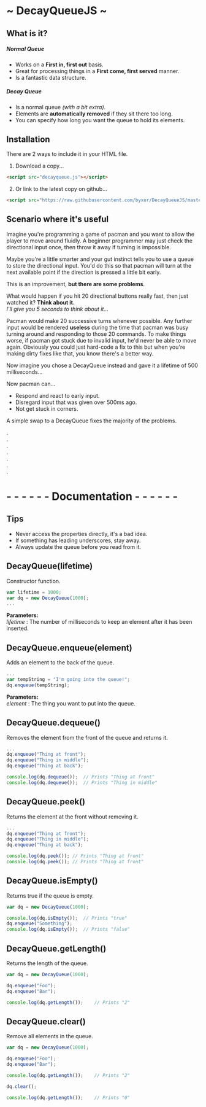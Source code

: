 # ~ DecayQueueJS ~

## What is it?

##### Normal Queue
* Works on a **First in, first out** basis.
* Great for processing things in a **First come, first served** manner.
* Is a fantastic data structure.

##### Decay Queue
* Is a normal queue _(with a bit extra)_.
* Elements are **automatically removed** if they sit there too long.
* You can specify how long you want the queue to hold its elements.

## Installation
There are 2 ways to include it in your HTML file.

1. Download a copy...
```html
<script src="decayqueue.js"></script>
```

2. Or link to the latest copy on github...
```html
<script src="https://raw.githubusercontent.com/byxor/DecayQueueJS/master/decayqueue.js"></script>
```

## Scenario where it's useful

Imagine you're programming a game of pacman and you want to allow the player to move around fluidly. A beginner programmer may just check the directional input once, then throw it away if turning is impossible.

Maybe you're a little smarter and your gut instinct tells you to use a queue to store the directional input. You'd do this so that pacman will turn at the next available point if the direction is pressed a little bit early.

This is an improvement, **but there are some problems**.

What would happen if you hit 20 directional buttons really fast, then just watched it? **Think about it.**  
_I'll give you 5 seconds to think about it..._

Pacman would make 20 successive turns whenever possible. Any further input would be rendered **useless** during the time that pacman was busy turning around and responding to those 20 commands. To make things worse, if pacman got stuck due to invalid input, he'd never be able to move again. Obviously you could just hard-code a fix to this but when you're making dirty fixes like that, you know there's a better way.

Now imagine you chose a DecayQueue instead and gave it a lifetime of 500 milliseconds...

Now pacman can...
* Respond and react to early input.
* Disregard input that was given over 500ms ago.
* Not get stuck in corners.

A simple swap to a DecayQueue fixes the majority of the problems.

.  
.  
.  
.  
.  
.  
.  

# - - - - - - Documentation - - - - - -

## Tips
* Never access the properties directly, it's a bad idea.
* If something has leading underscores, stay away.
* Always update the queue before you read from it.



## DecayQueue(lifetime)

Constructor function.  
```javascript
var lifetime = 1000;
var dq = new DecayQueue(1000);
...
```  
**Parameters:**  
*lifetime* : The number of milliseconds to keep an element after it has been inserted.



## DecayQueue.enqueue(element)
Adds an element to the back of the queue.  
```javascript
...
var tempString = "I'm going into the queue!";
dq.enqueue(tempString);
```  
**Parameters:**  
*element* : The thing you want to put into the queue.



## DecayQueue.dequeue()
Removes the element from the front of the queue and returns it.  
```javascript
...
dq.enqueue("Thing at front");
dq.enqueue("Thing in middle");
dq.enqueue("Thing at back");

console.log(dq.dequeue());	// Prints "Thing at front"
console.log(dq.dequeue());	// Prints "Thing in middle"
```


## DecayQueue.peek()
Returns the element at the front without removing it.  
```javascript
...
dq.enqueue("Thing at front");
dq.enqueue("Thing in middle");
dq.enqueue("Thing at back");

console.log(dq.peek());	// Prints "Thing at front"
console.log(dq.peek());	// Prints "Thing at front"
```



## DecayQueue.isEmpty()
Returns true if the queue is empty.  
```javascript
var dq = new DecayQueue(1000);

console.log(dq.isEmpty());	// Prints "true"
dq.enqueue("Something");
console.log(dq.isEmpty());	// Prints "false"
```



## DecayQueue.getLength()
Returns the length of the queue.  
```javascript
var dq = new DecayQueue(1000);

dq.enqueue("Foo");
dq.enqueue("Bar");

console.log(dq.getLength());	// Prints "2"
```



## DecayQueue.clear()
Remove all elements in the queue.  
```javascript
var dq = new DecayQueue(1000);

dq.enqueue("Foo");
dq.enqueue("Bar");

console.log(dq.getLength());	// Prints "2"

dq.clear();

console.log(dq.getLength());	// Prints "0"

```
